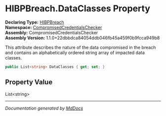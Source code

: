 ﻿<!--  
  <auto-generated>   
    The contents of this file were generated by a tool.  
    Changes to this file may be list if the file is regenerated  
  </auto-generated>   
-->

# HIBPBreach.DataClasses Property

**Declaring Type:** [HIBPBreach](../index.md)  
**Namespace:** [CompromisedCredentialsChecker](../../index.md)  
**Assembly:** CompromisedCredentialsChecker  
**Assembly Version:** 1.1.0+22dbbdca84054ddb046fb45a459f0b9fcca949b8

This attribute describes the nature of the data compromised in the breach and contains an alphabetically ordered string array of impacted data classes.

```csharp
public List<string> DataClasses { get; set; }
```

## Property Value

List\<string\>

___

*Documentation generated by [MdDocs](https://github.com/ap0llo/mddocs)*
